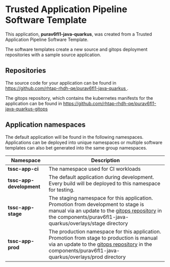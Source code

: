 # Trusted Application Pipeline Software Template

This application, **purav6fl1-java-quarkus**, was created from a Trusted Application Pipeline Software Template.

The software templates create a new source and gitops deployment repositories with a sample source application. 

## Repositories

The source code for your application can be found in [https://github.com/rhtap-rhdh-qe/purav6fl1-java-quarkus ](https://github.com/rhtap-rhdh-qe/purav6fl1-java-quarkus ).
 
The gitops repository, which contains the kubernetes manifests for the application can be found in 
[https://github.com/rhtap-rhdh-qe/purav6fl1-java-quarkus-gitops ](https://github.com/rhtap-rhdh-qe/purav6fl1-java-quarkus-gitops ) 

## Application namespaces 

The default application will be found in the following namespaces. Applications can be deployed into unique namespaces or multiple software templates can also bet generated into the same group namespaces.  

|  Namespace   |  Description   |  
| -------- | -------- |
| **tssc-app-ci** | The namespace used for CI workloads |
| **tssc-app-development** | The default application during development. Every build will be deployed to this namespace for testing. |
| **tssc-app-stage** | The staging namespace for this application. Promotion from development to stage is manual via an update to the [gitops repository](https://github.com/rhtap-rhdh-qe/purav6fl1-java-quarkus-gitops ) in the components/purav6fl1-java-quarkus/overlays/stage directory |
| **tssc-app-prod** | The production namespace for this application. Promotion from stage to production is manual via an update to the [gitops repository](https://github.com/rhtap-rhdh-qe/purav6fl1-java-quarkus-gitops ) in the components/purav6fl1-java-quarkus/overlays/prod directory |